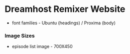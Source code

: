 
# Dreamhost Remixer Website

* font families - Ubuntu (headings) / Proxima (body)

### Image Sizes

* episode list image - 700X450